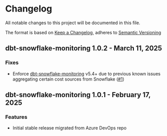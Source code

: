 # Changelog
All notable changes to this project will be documented in this file.

The format is based on [Keep a Changelog](https://keepachangelog.com/en/1.0.0/),
adheres to [Semantic Versioning](https://semver.org/spec/v2.0.0.html)


## dbt-snowflake-monitoring 1.0.2 - March 11, 2025

### Fixes

- Enforce [dbt-snowflake-monitoring](https://github.com/get-select/dbt-snowflake-monitoring/blob/main/CHANGELOG.md)
v5.4+ due to previous known issues aggregating certain cost sources from Snowflake ([#1](https://github.com/bdsoy/fasttrack_cost_reporting/pull/1))


## dbt-snowflake-monitoring 1.0.1 - February 17, 2025

### Features

- Initial stable release migrated from Azure DevOps repo
